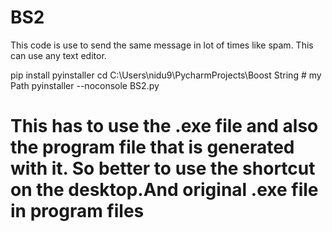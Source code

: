 # BS2
This code is use to send the same message in lot of times like spam. This can use any text editor.

pip install pyinstaller
cd C:\Users\nidu9\PycharmProjects\Boost String # my Path 
pyinstaller --noconsole BS2.py

# This has to use the .exe file and also the program file that is generated with it. So better to use the shortcut on the desktop.And original .exe file in program files
